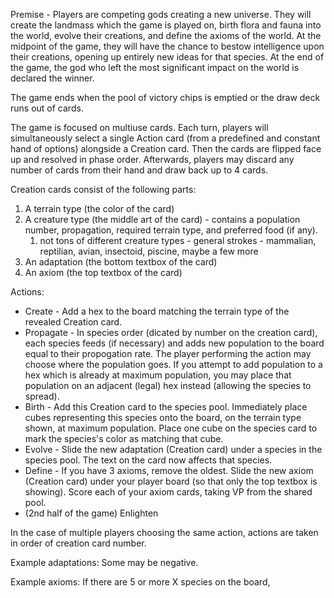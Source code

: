 Premise - Players are competing gods creating a new universe. They will create the landmass which the game is played on, birth flora and fauna into the world, evolve their creations, and define the axioms of the world. At the midpoint of the game, they will have the chance to bestow intelligence upon their creations, opening up entirely new ideas for that species. At the end of the game, the god who left the most significant impact on the world is declared the winner. 

The game ends when the pool of victory chips is emptied or the draw deck runs out of cards.

The game is focused on multiuse cards. Each turn, players will simultaneously select a single Action card (from a predefined and constant hand of options) alongside a Creation card. Then the cards are flipped face up and resolved in phase order. Afterwards, players may discard any number of cards from their hand and draw back up to 4 cards.

Creation cards consist of the following parts:
1) A terrain type (the color of the card)
2) A creature type (the middle art of the card) - contains a population number, propagation, required terrain type, and preferred food (if any).
	1) not tons of different creature types - general strokes - mammalian, reptilian, avian, insectoid, piscine, maybe a few more
3) An adaptation (the bottom textbox of the card)
4) An axiom (the top textbox of the card)

Actions:
- Create - Add a hex to the board matching the terrain type of the revealed Creation card.
- Propagate - In species order (dicated by number on the creation card), each species feeds (if necessary) and adds new population to the board equal to their propogation rate. The player performing the action may choose where the population goes. If you attempt to add population to a hex which is already at maximum population, you may place that population on an adjacent (legal) hex instead (allowing the species to spread). 
- Birth - Add this Creation card to the species pool. Immediately place cubes representing this species onto the board, on the terrain type shown, at maximum population. Place one cube on the species card to mark the species's color as matching that cube.
- Evolve - Slide the new adaptation (Creation card) under a species in the species pool. The text on the card now affects that species.
- Define - If you have 3 axioms, remove the oldest. Slide the new axiom (Creation card) under your player board (so that only the top textbox is showing). Score each of your axiom cards, taking VP from the shared pool.
- (2nd half of the game) Enlighten

In the case of multiple players choosing the same action, actions are taken in order of creation card number.

Example adaptations:
Some may be negative.

Example axioms:
If there are 5 or more X species on the board, 